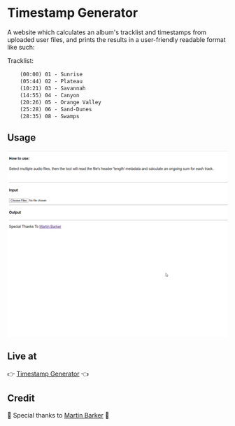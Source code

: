 # Timestamp Generator

A website which calculates an album's tracklist and timestamps from uploaded user files, and prints the results in a user-friendly readable format like such:

Tracklist:

```text
    (00:00) 01 - Sunrise
    (05:44) 02 - Plateau
    (10:21) 03 - Savannah
    (14:55) 04 - Canyon
    (20:26) 05 - Orange Valley
    (25:28) 06 - Sand-Dunes
    (28:35) 08 - Swamps
```

## Usage

![usage](./gifs/usage.gif)

## Live at

👉 [Timestamp Generator](https://tl.upbooo.com) 👈

## Credit

🙏 Special thanks to [Martin Barker](https://github.com/MartinBarker) 🙏
